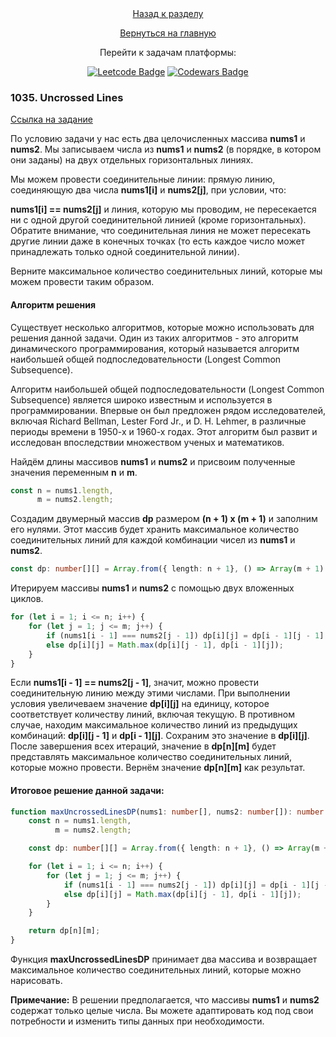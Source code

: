 
<div id="header" align="center">
  <a href="../">Назад к разделу</a>

  <a href="./">Вернуться на главную</a>
  
  Перейти к задачам платформы:
  <div id="platforms" align="center">
    <a href="./leetcode"><img src="https://img.shields.io/badge/Leetcode-FFA116?style=for-the-badge&logo=Leetcode&logoColor=white"
        alt="Leetcode Badge" /></a>
    <a href="./codewars"><img src="https://img.shields.io/badge/Codewars-B92F21?style=for-the-badge&logo=Codewars&logoColor=white"
        alt="Codewars Badge" /></a>
  </div>
</div>

### 1035. Uncrossed Lines

[Ссылка на задание](https://leetcode.com/problems/uncrossed-lines/)

По условию задачи у нас есть два целочисленных массива __nums1__ и __nums2__. Мы записываем числа из __nums1__ и __nums2__ (в порядке, в котором они заданы) на двух отдельных горизонтальных линиях.

Мы можем провести соединительные линии: прямую линию, соединяющую два числа __nums1[i]__ и __nums2[j]__, при условии, что:

__nums1[i] == nums2[j]__ и линия, которую мы проводим, не пересекается ни с одной другой соединительной линией (кроме горизонтальных).
Обратите внимание, что соединительная линия не может пересекать другие линии даже в конечных точках (то есть каждое число может принадлежать только одной соединительной линии).

Верните максимальное количество соединительных линий, которые мы можем провести таким образом.

#### Алгоритм решения

Существует несколько алгоритмов, которые можно использовать для решения данной задачи. Один из таких алгоритмов - это алгоритм динамического программирования, который называется алгоритм наибольшей общей подпоследовательности (Longest Common Subsequence).

Алгоритм наибольшей общей подпоследовательности (Longest Common Subsequence) является широко известным и используется в программировании. Впервые он был предложен рядом исследователей, включая Richard Bellman, Lester Ford Jr., и D. H. Lehmer, в различные периоды времени в 1950-х и 1960-х годах. Этот алгоритм был развит и исследован впоследствии множеством ученых и математиков.

Найдём длины массивов __nums1__ и __nums2__ и присвоим полученные значения переменным __n__ и __m__.

```typescript
const n = nums1.length,
      m = nums2.length;
```

Создадим двумерный массив __dp__ размером __(n + 1) x (m + 1)__ и заполним его нулями. Этот массив будет хранить максимальное количество соединительных линий для каждой комбинации чисел из __nums1__ и __nums2__.

```typescript
const dp: number[][] = Array.from({ length: n + 1}, () => Array(m + 1).fill(0))
```

Итерируем массивы __nums1__ и __nums2__ с помощью двух вложенных циклов.

```typescript
for (let i = 1; i <= n; i++) {
    for (let j = 1; j <= m; j++) {
        if (nums1[i - 1] === nums2[j - 1]) dp[i][j] = dp[i - 1][j - 1] + 1;
        else dp[i][j] = Math.max(dp[i][j - 1], dp[i - 1][j]);
    }
}
```

Если __nums1[i - 1] == nums2[j - 1]__, значит, можно провести соединительную линию между этими числами. При выполнении условия увеличеваем значение __dp[i][j]__ на единицу, которое соответствует количеству линий, включая текущую.
В противном случае, находим максимальное количество линий из предыдущих комбинаций: __dp[i][j - 1]__ и __dp[i - 1][j]__. Сохраним это значение в __dp[i][j]__.
После завершения всех итераций, значение в __dp[n][m]__ будет представлять максимальное количество соединительных линий, которые можно провести.
Вернём значение __dp[n][m]__ как результат.

#### Итоговое решение данной задачи:

```typescript
function maxUncrossedLinesDP(nums1: number[], nums2: number[]): number {
    const n = nums1.length,
          m = nums2.length;

    const dp: number[][] = Array.from({ length: n + 1}, () => Array(m + 1).fill(0))

    for (let i = 1; i <= n; i++) {
        for (let j = 1; j <= m; j++) {
            if (nums1[i - 1] === nums2[j - 1]) dp[i][j] = dp[i - 1][j - 1] + 1;
            else dp[i][j] = Math.max(dp[i][j - 1], dp[i - 1][j]);
        }
    }

    return dp[n][m];
}
```

Функция __maxUncrossedLinesDP__ принимает два массива и возвращает максимальное количество соединительных линий, которые можно нарисовать.

__Примечание:__ В решении предполагается, что массивы __nums1__ и __nums2__ содержат только целые числа. Вы можете адаптировать код под свои потребности и изменить типы данных при необходимости.
